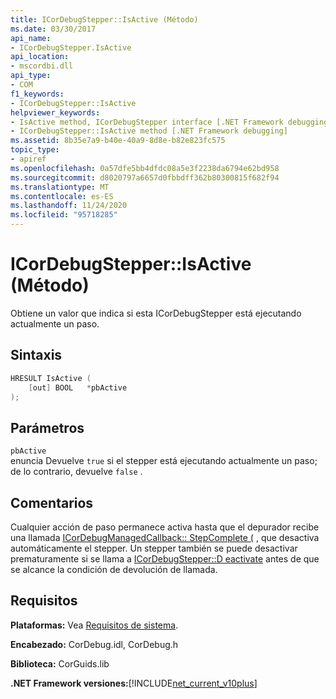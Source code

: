 ```yaml
---
title: ICorDebugStepper::IsActive (Método)
ms.date: 03/30/2017
api_name:
- ICorDebugStepper.IsActive
api_location:
- mscordbi.dll
api_type:
- COM
f1_keywords:
- ICorDebugStepper::IsActive
helpviewer_keywords:
- IsActive method, ICorDebugStepper interface [.NET Framework debugging]
- ICorDebugStepper::IsActive method [.NET Framework debugging]
ms.assetid: 8b35e7a9-b40e-40a9-8d8e-b82e823fc575
topic_type:
- apiref
ms.openlocfilehash: 0a57dfe5bb4dfdc08a5e3f2238da6794e62bd958
ms.sourcegitcommit: d8020797a6657d0fbbdff362b80300815f682f94
ms.translationtype: MT
ms.contentlocale: es-ES
ms.lasthandoff: 11/24/2020
ms.locfileid: "95718285"
---
```

# <a name="icordebugstepperisactive-method"></a>ICorDebugStepper::IsActive (Método)

Obtiene un valor que indica si esta ICorDebugStepper está ejecutando actualmente un paso.  
  
## <a name="syntax"></a>Sintaxis  
  
```cpp  
HRESULT IsActive (  
    [out] BOOL   *pbActive  
);  
```  
  
## <a name="parameters"></a>Parámetros  

 `pbActive`  
 enuncia Devuelve `true` si el stepper está ejecutando actualmente un paso; de lo contrario, devuelve `false` .  
  
## <a name="remarks"></a>Comentarios  

 Cualquier acción de paso permanece activa hasta que el depurador recibe una llamada [ICorDebugManagedCallback:: StepComplete (](icordebugmanagedcallback-stepcomplete-method.md) , que desactiva automáticamente el stepper. Un stepper también se puede desactivar prematuramente si se llama a [ICorDebugStepper::D eactivate](icordebugstepper-deactivate-method.md) antes de que se alcance la condición de devolución de llamada.  
  
## <a name="requirements"></a>Requisitos  

 **Plataformas:** Vea [Requisitos de sistema](../../get-started/system-requirements.md).  
  
 **Encabezado:** CorDebug.idl, CorDebug.h  
  
 **Biblioteca:** CorGuids.lib  
  
 **.NET Framework versiones:**[!INCLUDE[net_current_v10plus](../../../../includes/net-current-v10plus-md.md)]
